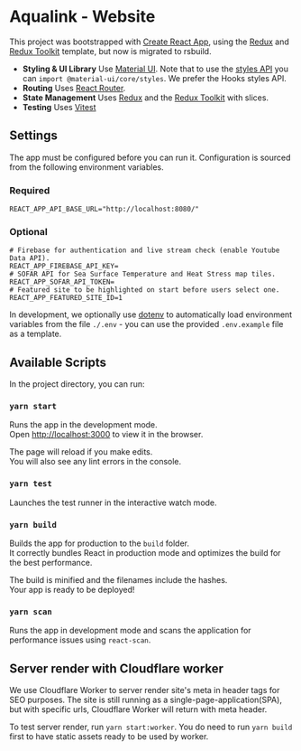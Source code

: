 # Aqualink - Website

This project was bootstrapped with [Create React App](https://github.com/facebook/create-react-app), using the [Redux](https://redux.js.org/) and [Redux Toolkit](https://redux-toolkit.js.org/) template, but now is migrated to rsbuild.

- **Styling & UI Library** Use [Material UI](https://material-ui.com/). Note that to use the [styles API](https://material-ui.com/styles/basics/) you can `import @material-ui/core/styles`. We prefer the Hooks styles API.
- **Routing** Uses [React Router](https://reacttraining.com/react-router/web/guides/quick-start).
- **State Management** Uses [Redux](https://redux.js.org/introduction/getting-started) and the [Redux Toolkit](https://redux-toolkit.js.org/api/configureStore) with slices.
- **Testing** Uses [Vitest](https://vitest.dev/)

## Settings

The app must be configured before you can run it. Configuration is sourced from the following environment variables.

### Required

```
REACT_APP_API_BASE_URL="http://localhost:8080/"
```

### Optional

```
# Firebase for authentication and live stream check (enable Youtube Data API).
REACT_APP_FIREBASE_API_KEY=
# SOFAR API for Sea Surface Temperature and Heat Stress map tiles.
REACT_APP_SOFAR_API_TOKEN=
# Featured site to be highlighted on start before users select one.
REACT_APP_FEATURED_SITE_ID=1
```

In development, we optionally use [dotenv](https://www.npmjs.com/package/dotenv) to automatically load environment
variables from the file `./.env` - you can use the provided `.env.example` file as a template.

## Available Scripts

In the project directory, you can run:

### `yarn start`

Runs the app in the development mode.<br />
Open [http://localhost:3000](http://localhost:3000) to view it in the browser.

The page will reload if you make edits.<br />
You will also see any lint errors in the console.

### `yarn test`

Launches the test runner in the interactive watch mode.<br />

### `yarn build`

Builds the app for production to the `build` folder.<br />
It correctly bundles React in production mode and optimizes the build for the best performance.

The build is minified and the filenames include the hashes.<br />
Your app is ready to be deployed!

### `yarn scan`

Runs the app in development mode and scans the application for performance issues using `react-scan`.

## Server render with Cloudflare worker

We use Cloudflare Worker to server render site's meta in header tags for SEO purposes. The site is still running as a single-page-application(SPA), but with specific urls, Cloudflare Worker will return with meta header.

To test server render, run `yarn start:worker`. You do need to run `yarn build` first to have static assets ready to be used by worker.